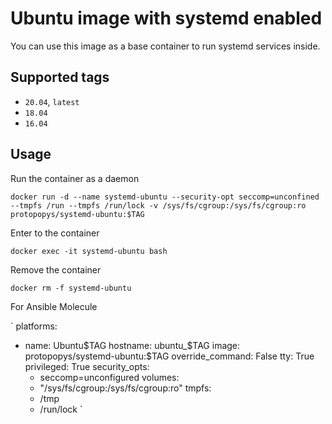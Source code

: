 # Ubuntu image with systemd enabled

You can use this image as a base container to run systemd services inside.

## Supported tags
 - `20.04`, `latest`
 - `18.04`
 - `16.04`

## Usage

Run the container as a daemon

`docker run -d --name systemd-ubuntu --security-opt seccomp=unconfined --tmpfs /run --tmpfs /run/lock -v /sys/fs/cgroup:/sys/fs/cgroup:ro protopopys/systemd-ubuntu:$TAG`

Enter to the container

`docker exec -it systemd-ubuntu bash`

Remove the container

`docker rm -f systemd-ubuntu`

For Ansible Molecule

`
platforms:
  - name: Ubuntu$TAG
    hostname: ubuntu_$TAG
    image: protopopys/systemd-ubuntu:$TAG
    override_command: False
    tty: True
    privileged: True
    security_opts:
      - seccomp=unconfigured
    volumes:
      - "/sys/fs/cgroup:/sys/fs/cgroup:ro"
    tmpfs:
      - /tmp
      - /run/lock
`